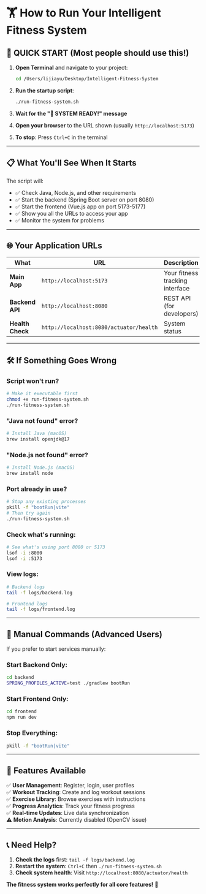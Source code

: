 # 🏋️ How to Run Your Intelligent Fitness System

## 🚀 **QUICK START** (Most people should use this!)

1. **Open Terminal** and navigate to your project:
   ```bash
   cd /Users/lijiayu/Desktop/Intelligent-Fitness-System
   ```

2. **Run the startup script**:
   ```bash
   ./run-fitness-system.sh
   ```

3. **Wait for the "🎉 SYSTEM READY!" message**

4. **Open your browser** to the URL shown (usually `http://localhost:5173`)

5. **To stop**: Press `Ctrl+C` in the terminal

---

## 📋 **What You'll See When It Starts**

The script will:
- ✅ Check Java, Node.js, and other requirements
- ✅ Start the backend (Spring Boot server on port 8080)
- ✅ Start the frontend (Vue.js app on port 5173-5177)
- ✅ Show you all the URLs to access your app
- ✅ Monitor the system for problems

---

## 🌐 **Your Application URLs**

| What | URL | Description |
|------|-----|-------------|
| **Main App** | `http://localhost:5173` | Your fitness tracking interface |
| **Backend API** | `http://localhost:8080` | REST API (for developers) |
| **Health Check** | `http://localhost:8080/actuator/health` | System status |

---

## 🛠️ **If Something Goes Wrong**

### **Script won't run?**
```bash
# Make it executable first
chmod +x run-fitness-system.sh
./run-fitness-system.sh
```

### **"Java not found" error?**
```bash
# Install Java (macOS)
brew install openjdk@17
```

### **"Node.js not found" error?**
```bash
# Install Node.js (macOS)
brew install node
```

### **Port already in use?**
```bash
# Stop any existing processes
pkill -f "bootRun|vite"
# Then try again
./run-fitness-system.sh
```

### **Check what's running:**
```bash
# See what's using port 8080 or 5173
lsof -i :8080
lsof -i :5173
```

### **View logs:**
```bash
# Backend logs
tail -f logs/backend.log

# Frontend logs  
tail -f logs/frontend.log
```

---

## 🔧 **Manual Commands** (Advanced Users)

If you prefer to start services manually:

### Start Backend Only:
```bash
cd backend
SPRING_PROFILES_ACTIVE=test ./gradlew bootRun
```

### Start Frontend Only:
```bash
cd frontend
npm run dev
```

### Stop Everything:
```bash
pkill -f "bootRun|vite"
```

---

## 🎯 **Features Available**

✅ **User Management**: Register, login, user profiles  
✅ **Workout Tracking**: Create and log workout sessions  
✅ **Exercise Library**: Browse exercises with instructions  
✅ **Progress Analytics**: Track your fitness progress  
✅ **Real-time Updates**: Live data synchronization  
⚠️ **Motion Analysis**: Currently disabled (OpenCV issue)

---

## 📞 **Need Help?**

1. **Check the logs** first: `tail -f logs/backend.log`
2. **Restart the system**: `Ctrl+C` then `./run-fitness-system.sh`
3. **Check system health**: Visit `http://localhost:8080/actuator/health`

**The fitness system works perfectly for all core features!** 🎉 